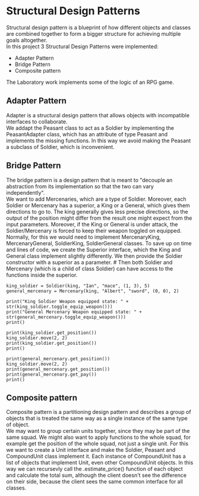# Structural Design Patterns

Structural design pattern is a blueprint of how different objects 
and classes are combined together to form a bigger structure for 
achieving multiple goals altogether. <br>
In this project 3 Structural Design Patterns were implemented:
- Adapter Pattern
- Bridge Pattern
- Composite pattern

The Laboratory work implements some of the logic of an RPG game.

## Adapter Pattern
Adapter is a structural design pattern that allows objects with incompatible 
interfaces to collaborate. <br>
We addapt the Peasant class to act as a Soldier by implementing the 
PeasantAdapter class, which has an attribute of type Peasant and 
implements the missing functions. In this way we avoid making the 
Peasant a subclass of Soldier, which is inconvenient.

## Bridge Pattern
The bridge pattern is a design pattern that is meant to "decouple 
an abstraction from its implementation so that the two can vary 
independently". <br>
We want to add Mercenaries, which are a type of Soldier. Moreover, each Soldier or Mercenary has a superior, a King 
or a General, which gives them directions to go to. The king generally gives less precise directions, so the output of
the position might differ from the result one might expect from the input parameters. Moreover, if the King or General
is under attack, the Soldier/Mercenary is forced to keep their weapon toggled on equipped. Normally, for this we would
need to implement MercenaryKing, MercenaryGeneral, SoldierKing, SoldierGeneral classes. To save up on time and lines
of code, we create the Superior interface, which the King and General class implement slightly differently. We then
provide the Soldier constructor with a superior as a parameter. # Then both Soldier and Mercenary (which is a child of
class Soldier) can have access to the functions inside the superior.

```commandline
king_soldier = Soldier(king, "Ian", "mace", (1, 3), 5)
general_mercenary = Mercenary(king, "Albert", "sword", (0, 0), 2)

print("King Soldier Weapon equipped state: " + str(king_soldier.toggle_equip_weapon()))
print("General Mercenary Weapon equipped state: " + str(general_mercenary.toggle_equip_weapon()))
print()

print(king_soldier.get_position())
king_soldier.move(2, 2)
print(king_soldier.get_position())
print()

print(general_mercenary.get_position())
king_soldier.move(2, 2)
print(general_mercenary.get_position())
print(general_mercenary.get_pay())
print()
```

## Composite pattern
Composite pattern is a partitioning design pattern and describes a 
group of objects that is treated the same way as a single instance 
of the same type of object.
<br>
We may want to group certain units together, since they may be part of the same squad. We might also
want to apply functions to the whole squad, for example get the position of the whole squad,
not just a single unit. For this we want to create a Unit interface and make the Soldier, Peasant and
CompoundUnit class implement it. Each instance of CompoundUnit has a list of objects that implement Unit,
even other CompoundUnit objects. In this way we can recursevly call the .estimate_price() function of each object
and calculate the total sum, although the client doesn't see the difference on their side, because the client sees
the same common interface for all classes.
